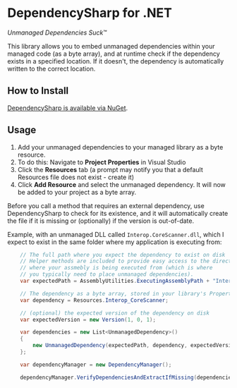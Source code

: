 DependencySharp for .NET
=========================

*Unmanaged Dependencies Suck*™

This library allows you to embed unmanaged dependencies within your managed code (as a byte array), and at runtime check if the dependency exists in a specified location. If it doesn't, the dependency is automatically written to the correct location.

## How to Install ##

[DependencySharp is available via NuGet](https://www.nuget.org/packages/DependencySharp/).

## Usage ##

1. Add your unmanaged dependencies to your managed library as a byte resource. 
  1. To do this: Navigate to **Project Properties** in Visual Studio
  2. Click the **Resources** tab (a prompt may notify you that a default Resources file does not exist - create it)
  3. Click **Add Resource** and select the unmanaged dependency. It will now be added to your project as a byte array.

Before you call a method that requires an external dependency, use DependencySharp to check for its existence, and it will automatically create the file if it is missing or (optionally) if the version is out-of-date.

Example, with an unmanaged DLL called `Interop.CoreScanner.dll`, which I expect to exist in the same folder where my application is executing from:

```csharp
	// The full path where you expect the dependency to exist on disk
	// Helper methods are included to provide easy access to the directory
	// where your assmebly is being executed from (which is where
	// you typically need to place unmanaged dependencies).
	var expectedPath = AssemblyUtilities.ExecutingAssemblyPath + "Interop.CoreScanner.dll";

	// The dependency as a byte array, stored in your library's Properties/Resources.resx file
	var dependency = Resources.Interop_CoreScanner;

	// (optional) the expected version of the dependency on disk
	var expectedVersion = new Version(1, 0, 1);

	var dependencies = new List<UnmanagedDependency>()
	{
		new UnmanagedDependency(expectedPath, dependency, expectedVersion)
	};

	var dependencyManager = new DependencyManager();

	dependencyManager.VerifyDependenciesAndExtractIfMissing(dependencies);
```
